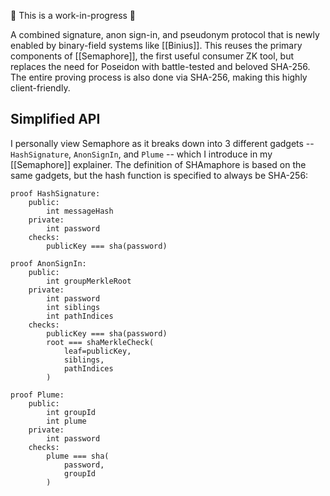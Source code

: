 🚧 This is a work-in-progress 🚧

A combined signature, anon sign-in, and pseudonym protocol that is newly enabled by binary-field systems like [[Binius]]. This reuses the primary components of [[Semaphore]], the first useful consumer ZK tool, but replaces the need for Poseidon with battle-tested and beloved SHA-256. The entire proving process is also done via SHA-256, making this highly client-friendly.

## Simplified API

I personally view Semaphore as it breaks down into 3 different gadgets -- `HashSignature`, `AnonSignIn`, and `Plume` -- which I introduce in my [[Semaphore]] explainer. The definition of SHAmaphore is based on the same gadgets, but the hash function is specified to always be SHA-256:

```
proof HashSignature:
	public:
		int messageHash
	private:
		int password
	checks:
		publicKey === sha(password)
```

```
proof AnonSignIn:
	public:
		int groupMerkleRoot
	private:
		int password
		int siblings
		int pathIndices
	checks:
		publicKey === sha(password)
		root === shaMerkleCheck(
			leaf=publicKey,
			siblings,
			pathIndices
		)
```

```
proof Plume:
	public:
		int groupId
		int plume
	private:
		int password
	checks:
		plume === sha(
			password,
			groupId
		)
```

